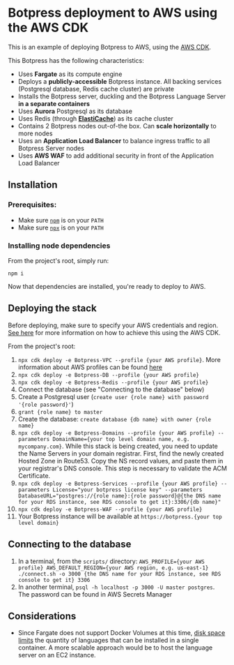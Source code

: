 # Botpress deployment to AWS using the AWS CDK

This is an example of deploying Botpress to AWS, using the [AWS CDK](https://github.com/aws/aws-cdk).

This Botpress has the following characteristics:

- Uses **Fargate** as its compute engine
- Deploys a **publicly-accessible** Botpress instance. All backing services (Postgresql database, Redis cache cluster) are private
- Installs the Botpress server, duckling and the Botpress Language Server **in a separate containers**
- Uses **Aurora** Postgresql as its database
- Uses Redis (through [**ElastiCache**](https://aws.amazon.com/elasticache/)) as its cache cluster
- Contains 2 Botpress nodes out-of-the box. Can **scale horizontally** to more nodes
- Uses an **Application Load Balancer** to balance ingress traffic to all Botpress Server nodes
- Uses **AWS WAF** to add additional security in front of the Application Load Balancer

## Installation

### Prerequisites:

- Make sure [`npm`](https://www.npmjs.com/get-npm) is on your `PATH`
- Make sure [`npx`](https://www.npmjs.com/package/npx) is on your `PATH`

### Installing node dependencies

From the project's root, simply run:

```
npm i
```

Now that dependencies are installed, you're ready to deploy to AWS.

## Deploying the stack

Before deploying, make sure to specify your AWS credentials and region. [See here](https://docs.aws.amazon.com/cdk/latest/guide/getting_started.html#getting_started_credentials) for more information on how to achieve this using the AWS CDK.

From the project's root:

1. `npx cdk deploy -e Botpress-VPC --profile {your AWS profile}`. More information about AWS profiles can be found [here](https://docs.aws.amazon.com/cli/latest/userguide/cli-configure-profiles.html)
2. `npx cdk deploy -e Botpress-DB --profile {your AWS profile}`
3. `npx cdk deploy -e Botpress-Redis --profile {your AWS profile}`
4. Connect the database (see "Connecting to the database" below)
5. Create a Postgresql user (`create user {role name} with password '{role password}'`)
6. `grant {role name} to master`
7. Create the database: `create database {db name} with owner {role name}`
8. `npx cdk deploy -e Botpress-Domains --profile {your AWS profile} --parameters DomainName={your top level domain name, e.g. mycompany.com}`. While this stack is being created, you need to update the Name Servers in your domain registrar. First, find the newly created Hosted Zone in Route53. Copy the NS record values, and paste them in your registrar's DNS console. This step is necessary to validate the ACM Certificate.
9. `npx cdk deploy -e Botpress-Services --profile {your AWS profile} --parameters License="your botpress license key" --parameters DatabaseURL="postgres://{role name}:{role password}@{the DNS name for your RDS instance, see RDS console to get it}:3306/{db name}"`
10. `npx cdk deploy -e Botpress-WAF --profile {your AWS profile}`
11. Your Botpress instance will be available at `https://botpress.{your top level domain}`

## Connecting to the database

1. In a terminal, from the `scripts/` directory: `AWS_PROFILE={your AWS profile} AWS_DEFAULT_REGION={your AWS region, e.g. us-east-1} ./connect.sh -o 3000 {the DNS name for your RDS instance, see RDS console to get it} 3306`
2. In another terminal, `psql -h localhost -p 3000 -U master postgres`. The password can be found in AWS Secrets Manager

## Considerations

- Since Fargate does not support Docker Volumes at this time, [disk space limits](https://docs.aws.amazon.com/AmazonECS/latest/developerguide/fargate-task-storage.html) the quantity of languages that can be installed in a single container. A more scalable approach would be to host the language server on an EC2 instance.
